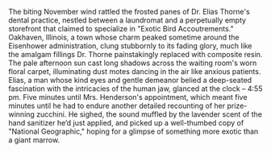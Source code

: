 The biting November wind rattled the frosted panes of Dr. Elias Thorne's dental practice, nestled between a laundromat and a perpetually empty storefront that claimed to specialize in "Exotic Bird Accoutrements."  Oakhaven, Illinois, a town whose charm peaked sometime around the Eisenhower administration, clung stubbornly to its fading glory, much like the amalgam fillings Dr. Thorne painstakingly replaced with composite resin.  The pale afternoon sun cast long shadows across the waiting room's worn floral carpet, illuminating dust motes dancing in the air like anxious patients.  Elias, a man whose kind eyes and gentle demeanor belied a deep-seated fascination with the intricacies of the human jaw, glanced at the clock – 4:55 pm.  Five minutes until Mrs. Henderson's appointment, which meant five minutes until he had to endure another detailed recounting of her prize-winning zucchini. He sighed, the sound muffled by the lavender scent of the hand sanitizer he’d just applied, and picked up a well-thumbed copy of "National Geographic," hoping for a glimpse of something more exotic than a giant marrow.
